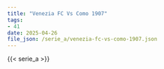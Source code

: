 ```yaml
---
title: "Venezia FC Vs Como 1907"
tags:
- 41
date: 2025-04-26
file_json: /serie_a/venezia-fc-vs-como-1907.json
---
```


{{< serie_a >}}
